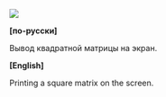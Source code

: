 ![](https://raw.githubusercontent.com/dsiberia9s/ELTEX_School/main/Day%201/1/screenshot.png)

**[по-русски]**

Вывод квадратной матрицы на экран.

**[English]**

Printing a square matrix on the screen.